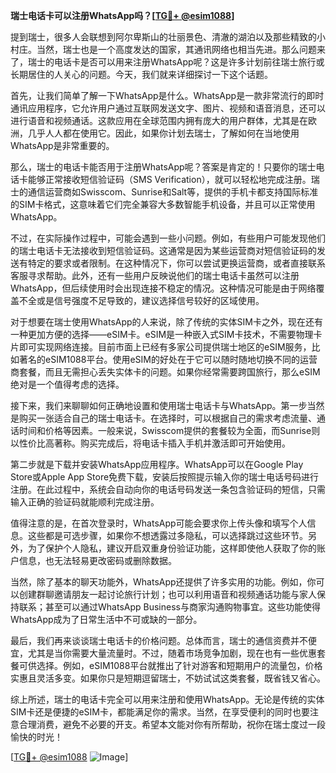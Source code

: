 **瑞士电话卡可以注册WhatsApp吗？[[TG💪+ @esim1088](https://t.me/s/esim1088)]**

提到瑞士，很多人会联想到阿尔卑斯山的壮丽景色、清澈的湖泊以及那些精致的小村庄。当然，瑞士也是一个高度发达的国家，其通讯网络也相当先进。那么问题来了，瑞士的电话卡是否可以用来注册WhatsApp呢？这是许多计划前往瑞士旅行或长期居住的人关心的问题。今天，我们就来详细探讨一下这个话题。

首先，让我们简单了解一下WhatsApp是什么。WhatsApp是一款非常流行的即时通讯应用程序，它允许用户通过互联网发送文字、图片、视频和语音消息，还可以进行语音和视频通话。这款应用在全球范围内拥有庞大的用户群体，尤其是在欧洲，几乎人人都在使用它。因此，如果你计划去瑞士，了解如何在当地使用WhatsApp是非常重要的。

那么，瑞士的电话卡能否用于注册WhatsApp呢？答案是肯定的！只要你的瑞士电话卡能够正常接收短信验证码（SMS Verification），就可以轻松地完成注册。瑞士的通信运营商如Swisscom、Sunrise和Salt等，提供的手机卡都支持国际标准的SIM卡格式，这意味着它们完全兼容大多数智能手机设备，并且可以正常使用WhatsApp。

不过，在实际操作过程中，可能会遇到一些小问题。例如，有些用户可能发现他们的瑞士电话卡无法接收到短信验证码。这通常是因为某些运营商对短信验证码的发送有特定的要求或者限制。在这种情况下，你可以尝试更换运营商，或者直接联系客服寻求帮助。此外，还有一些用户反映说他们的瑞士电话卡虽然可以注册WhatsApp，但后续使用时会出现连接不稳定的情况。这种情况可能是由于网络覆盖不全或是信号强度不足导致的，建议选择信号较好的区域使用。

对于想要在瑞士使用WhatsApp的人来说，除了传统的实体SIM卡之外，现在还有一种更加方便的选择——eSIM卡。eSIM是一种嵌入式SIM卡技术，不需要物理卡片即可实现网络连接。目前市面上已经有多家公司提供瑞士地区的eSIM服务，比如著名的eSIM1088平台。使用eSIM的好处在于它可以随时随地切换不同的运营商套餐，而且无需担心丢失实体卡的问题。如果你经常需要跨国旅行，那么eSIM绝对是一个值得考虑的选择。

接下来，我们来聊聊如何正确地设置和使用瑞士电话卡与WhatsApp。第一步当然是购买一张适合自己的瑞士电话卡。在选择时，可以根据自己的需求考虑流量、通话时间和价格等因素。一般来说，Swisscom提供的套餐较为全面，而Sunrise则以性价比高著称。购买完成后，将电话卡插入手机并激活即可开始使用。

第二步就是下载并安装WhatsApp应用程序。WhatsApp可以在Google Play Store或Apple App Store免费下载，安装后按照提示输入你的瑞士电话号码进行注册。在此过程中，系统会自动向你的电话号码发送一条包含验证码的短信，只需输入正确的验证码就能顺利完成注册。

值得注意的是，在首次登录时，WhatsApp可能会要求你上传头像和填写个人信息。这些都是可选步骤，如果你不想透露过多隐私，可以选择跳过这些环节。另外，为了保护个人隐私，建议开启双重身份验证功能，这样即使他人获取了你的账户信息，也无法轻易更改密码或删除数据。

当然，除了基本的聊天功能外，WhatsApp还提供了许多实用的功能。例如，你可以创建群聊邀请朋友一起讨论旅行计划；也可以利用语音和视频通话功能与家人保持联系；甚至可以通过WhatsApp Business与商家沟通购物事宜。这些功能使得WhatsApp成为了日常生活中不可或缺的一部分。

最后，我们再来谈谈瑞士电话卡的价格问题。总体而言，瑞士的通信资费并不便宜，尤其是当你需要大量流量时。不过，随着市场竞争加剧，现在也有一些优惠套餐可供选择。例如，eSIM1088平台就推出了针对游客和短期用户的流量包，价格实惠且灵活多变。如果你只是短期逗留瑞士，不妨试试这类套餐，既省钱又省心。

综上所述，瑞士的电话卡完全可以用来注册和使用WhatsApp。无论是传统的实体SIM卡还是便捷的eSIM卡，都能满足你的需求。当然，在享受便利的同时也要注意合理消费，避免不必要的开支。希望本文能对你有所帮助，祝你在瑞士度过一段愉快的时光！

[[TG💪+ @esim1088](https://t.me/s/esim1088) ![Image](https://i.postimg.cc/4NQfJmqS/Snipaste-2025-05-13-00-14-12.png)]